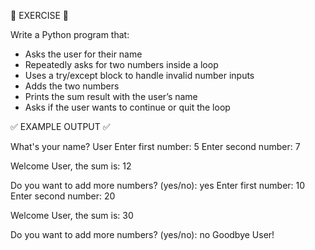 📝 EXERCISE 📝

Write a Python program that:

- Asks the user for their name
- Repeatedly asks for two numbers inside a loop
- Uses a try/except block to handle invalid number inputs
- Adds the two numbers
- Prints the sum result with the user’s name
- Asks if the user wants to continue or quit the loop


✅ EXAMPLE OUTPUT ✅

What's your name? User
Enter first number: 5
Enter second number: 7

Welcome User, the sum is: 12

Do you want to add more numbers? (yes/no): yes
Enter first number: 10
Enter second number: 20

Welcome User, the sum is: 30

Do you want to add more numbers? (yes/no): no
Goodbye User!